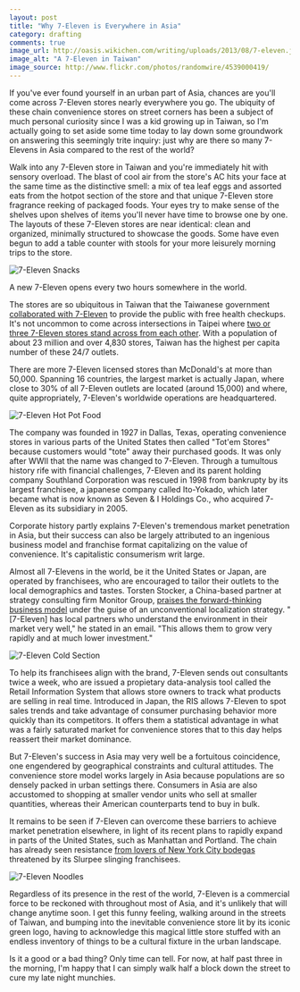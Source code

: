 ```yaml
---
layout: post
title: "Why 7-Eleven is Everywhere in Asia"
category: drafting
comments: true
image_url: http://oasis.wikichen.com/writing/uploads/2013/08/7-eleven.jpg
image_alt: "A 7-Eleven in Taiwan"
image_source: http://www.flickr.com/photos/randomwire/4539000419/
---
```


If you've ever found yourself in an urban part of Asia, chances are you'll come across 7-Eleven stores nearly everywhere you go. The ubiquity of these chain convenience stores on street corners has been a subject of much personal curiosity since I was a kid growing up in Taiwan, so I'm actually going to set aside some time today to lay down some groundwork on answering this seemingly trite inquiry: just why are there so many 7-Elevens in Asia compared to the rest of the world?

Walk into any 7-Eleven store in Taiwan and you're immediately hit with sensory overload. The blast of cool air from the store's AC hits your face at the same time as the distinctive smell: a mix of tea leaf eggs and assorted eats from the hotpot section of the store and that unique 7-Eleven store fragrance reeking of packaged foods. Your eyes try to make sense of the shelves upon shelves of items you'll never have time to browse one by one. The layouts of these 7-Eleven stores are near identical: clean and organized, minimally structured to showcase the goods. Some have even begun to add a table counter with stools for your more leisurely morning trips to the store.

![7-Eleven Snacks](http://oasis.wikichen.com/writing/uploads/2013/08/7-eleven_snacks.jpg)

A new 7-Eleven opens every two hours somewhere in the world.

The stores are so ubiquitous in Taiwan that the Taiwanese government [collaborated with 7-Eleven][collab] to provide the public with free health checkups. It's not uncommon to come across intersections in Taipei where [two or three 7-Eleven stores stand across from each other][intersect]. With a population of about 23 million and over 4,830 stores, Taiwan has the highest per capita number of these 24/7 outlets.

There are more 7-Eleven licensed stores than McDonald's at more than 50,000. Spanning 16 countries, the largest market is actually Japan, where close to 30% of all 7-Eleven outlets are located (around 15,000) and where, quite appropriately, 7-Eleven's worldwide operations are headquartered.

[collab]: http://www.wantchinatimes.com/news-subclass-cnt.aspx?id=20110610000116&cid=1103
[intersect]: http://articles.chicagotribune.com/2007-08-05/news/0708040400_1_all-night-convenience-mainland-affairs-council-night-markets

![7-Eleven Hot Pot Food](http://oasis.wikichen.com/writing/uploads/2013/08/7-eleven_hotpot.jpg)

The company was founded in 1927 in Dallas, Texas, operating convenience stores in various parts of the United States then called "Tot'em Stores" because customers would "tote" away their purchased goods. It was only after WWII that the name was changed to 7-Eleven. Through a tumultous history rife with financial challenges, 7-Eleven and its parent holding company Southland Corporation was rescued in 1998 from bankrupty by its largest franchisee, a japanese company called Ito-Yokado, which later became what is now known as Seven & I Holdings Co., who acquired 7-Eleven as its subsidiary in 2005.

Corporate history partly explains 7-Eleven's tremendous market penetration in Asia, but their success can also be largely attributed to an ingenious business model and franchise format capitalizing on the value of convenience. It's capitalistic consumerism writ large.

Almost all 7-Elevens in the world, be it the United States or Japan, are operated by franchisees, who are encouraged to tailor their outlets to the local demographics and tastes. Torsten Stocker, a China-based partner at strategy consulting firm Monitor Group, [praises the forward-thinking business model][model] under the guise of an unconventional localization strategy. "\[7-Eleven\] has local partners who understand the environment in their market very well," he stated in an email. "This allows them to grow very rapidly and at much lower investment."

[model]: http://www.huffingtonpost.com/2012/05/24/7-eleven-expansion_n_1543277.html

![7-Eleven Cold Section](http://oasis.wikichen.com/writing/uploads/2013/08/7-eleven_cold.jpg)

To help its franchisees align with the brand, 7-Eleven sends out consultants twice a week, who are issued a propietary data-analysis tool called the Retail Information System that allows store owners to track what products are selling in real time. Introduced in Japan, the RIS allows 7-Eleven to spot sales trends and take advantage of consumer purchasing behavior more quickly than its competitors. It offers them a statistical advantage in what was a fairly saturated market for convenience stores that to this day helps reassert their market dominance.

But 7-Eleven's success in Asia may very well be a fortuitous coincidence, one engendered by geographical constraints and cultural attitudes. The convenience store model works largely in Asia because populations are so densely packed in urban settings there. Consumers in Asia are also accustomed to shopping at smaller vendor units who sell at smaller quantities, whereas their American counterparts tend to buy in bulk.

It remains to be seen if 7-Eleven can overcome these barriers to achieve market penetration elsewhere, in light of its recent plans to rapidly expand in parts of the United States, such as Manhattan and Portland. The chain has already seen resistance [from lovers of New York City bodegas][bodegas] threatened by its Slurpee slinging franchisees.

[bodegas]: http://nymag.com/news/features/7-eleven-2012-5/

![7-Eleven Noodles](http://oasis.wikichen.com/writing/uploads/2013/08/7-eleven_noodles.jpg)

Regardless of its presence in the rest of the world, 7-Eleven is a commercial force to be reckoned with throughout most of Asia, and it's unlikely that will change anytime soon. I get this funny feeling, walking around in the streets of Taiwan, and bumping into the inevitable convenience store lit by its iconic green logo, having to acknowledge this magical little store stuffed with an endless inventory of things to be a cultural fixture in the urban landscape.

Is it a good or a bad thing? Only time can tell. For now, at half past three in the morning, I'm happy that I can simply walk half a block down the street to cure my late night munchies.
